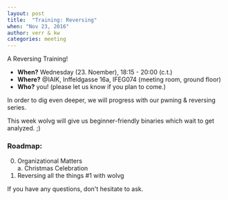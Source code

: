 ```yaml
---
layout: post
title:  "Training: Reversing"
when: "Nov 23, 2016"
author: verr & kw
categories: meeting
---
```


A Reversing Training!

* **When?** Wednesday (23. Noember), 18:15 - 20:00 (c.t.)
* **Where?** @IAIK, Inffeldgasse 16a, IFEG074 (meeting room, ground floor)
* **Who?** you! (please let us know if you plan to come.)


In order to dig even deeper, we will progress with our
pwning & reversing series.

This week wolvg will give us beginner-friendly binaries
which wait to get analyzed. ;)


### Roadmap:

0. Organizational Matters <br> 
  a. Christmas Celebration
1. Reversing all the things #1 with wolvg


If you have any questions, don't hesitate to ask.